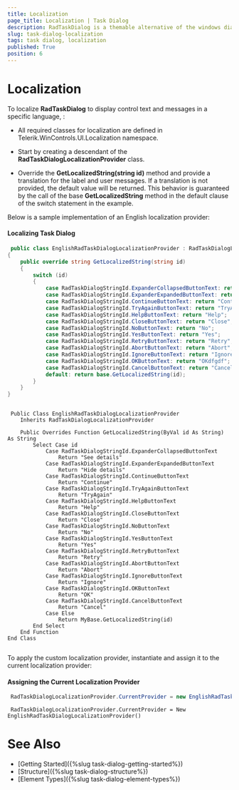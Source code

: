 ```yaml
---
title: Localization
page_title: Localization | Task Dialog
description: RadTaskDialog is a themable alternative of the windows dialog boxes and the newly released TaskDialog for .NET 5.
slug: task-dialog-localization
tags: task dialog, localization
published: True
position: 6 
---
```


# Localization

To localize **RadTaskDialog** to display control text and messages in a specific language, :

* All required classes for localization are defined in Telerik.WinControls.UI.Localization namespace.

* Start by creating a descendant of the **RadTaskDialogLocalizationProvider** class.

* Override the **GetLocalizedString(string id)** method and provide a translation for the label and user messages. If a translation is not provided, the default value will be returned. This behavior is guaranteed by the call of the base **GetLocalizedString** method in the default clause of the switch statement in the example.

Below is a sample implementation of an English localization provider:

#### Localizing Task Dialog

````C#
 public class EnglishRadTaskDialogLocalizationProvider : RadTaskDialogLocalizationProvider
{
    public override string GetLocalizedString(string id)
    {
        switch (id)
        {
            case RadTaskDialogStringId.ExpanderCollapsedButtonText: return "See details";
            case RadTaskDialogStringId.ExpanderExpandedButtonText: return "Hide details";
            case RadTaskDialogStringId.ContinueButtonText: return "Continue";
            case RadTaskDialogStringId.TryAgainButtonText: return "TryAgain";
            case RadTaskDialogStringId.HelpButtonText: return "Help";
            case RadTaskDialogStringId.CloseButtonText: return "Close";
            case RadTaskDialogStringId.NoButtonText: return "No";
            case RadTaskDialogStringId.YesButtonText: return "Yes";
            case RadTaskDialogStringId.RetryButtonText: return "Retry";
            case RadTaskDialogStringId.AbortButtonText: return "Abort";
            case RadTaskDialogStringId.IgnoreButtonText: return "Ignore";
            case RadTaskDialogStringId.OKButtonText: return "OKdfgdf";
            case RadTaskDialogStringId.CancelButtonText: return "Cancel";
            default: return base.GetLocalizedString(id);
        }
    }
}
    

````
````VB.NET
 Public Class EnglishRadTaskDialogLocalizationProvider
    Inherits RadTaskDialogLocalizationProvider

    Public Overrides Function GetLocalizedString(ByVal id As String) As String
        Select Case id
            Case RadTaskDialogStringId.ExpanderCollapsedButtonText
                Return "See details"
            Case RadTaskDialogStringId.ExpanderExpandedButtonText
                Return "Hide details"
            Case RadTaskDialogStringId.ContinueButtonText
                Return "Continue"
            Case RadTaskDialogStringId.TryAgainButtonText
                Return "TryAgain"
            Case RadTaskDialogStringId.HelpButtonText
                Return "Help"
            Case RadTaskDialogStringId.CloseButtonText
                Return "Close"
            Case RadTaskDialogStringId.NoButtonText
                Return "No"
            Case RadTaskDialogStringId.YesButtonText
                Return "Yes"
            Case RadTaskDialogStringId.RetryButtonText
                Return "Retry"
            Case RadTaskDialogStringId.AbortButtonText
                Return "Abort"
            Case RadTaskDialogStringId.IgnoreButtonText
                Return "Ignore"
            Case RadTaskDialogStringId.OKButtonText
                Return "OK"
            Case RadTaskDialogStringId.CancelButtonText
                Return "Cancel"
            Case Else
                Return MyBase.GetLocalizedString(id)
        End Select
    End Function
End Class
 

````

To apply the custom localization provider, instantiate and assign it to the current localization provider:

#### Assigning the Current Localization Provider


````C#
 RadTaskDialogLocalizationProvider.CurrentProvider = new EnglishRadTaskDialogLocalizationProvider();    

````
````VB.NET
 RadTaskDialogLocalizationProvider.CurrentProvider = New EnglishRadTaskDialogLocalizationProvider() 

````

# See Also

* [Getting Started]({%slug task-dialog-getting-started%})
* [Structure]({%slug task-dialog-structure%})
* [Element Types]({%slug task-dialog-element-types%})
 
        
